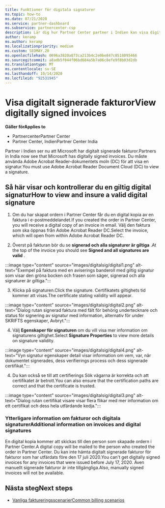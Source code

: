 ```yaml
---
title: Funktioner för digitala signaturer
ms.topic: how-to
ms.date: 07/21/2020
ms.service: partner-dashboard
ms.subservice: partnercenter-csp
description: Lär dig hur Partner Center partner i Indien kan visa digitalt signerade fakturor och ta emot digitala kopior av fakturor för beställningar som skapats i Partner Center.
author: keramp
ms.author: keramp
ms.localizationpriority: medium
ms.custom: SEOMAY.20
ms.openlocfilehash: 0696a3820a873ca213b4c2e0be847c0518095466
ms.sourcegitcommit: a8adb5f044f06bd684a5b7a06c8efe9f8b03d2db
ms.translationtype: MT
ms.contentlocale: sv-SE
ms.lasthandoff: 10/14/2020
ms.locfileid: "92531945"
---
```

# <a name="view-digitally-signed-invoices"></a><span data-ttu-id="4d9a0-103">Visa digitalt signerade fakturor</span><span class="sxs-lookup"><span data-stu-id="4d9a0-103">View digitally signed invoices</span></span>

<span data-ttu-id="4d9a0-104">**Gäller för**</span><span class="sxs-lookup"><span data-stu-id="4d9a0-104">**Applies to**</span></span>

- <span data-ttu-id="4d9a0-105">Partnercenter</span><span class="sxs-lookup"><span data-stu-id="4d9a0-105">Partner Center</span></span>
- <span data-ttu-id="4d9a0-106">Partner Center, Indien</span><span class="sxs-lookup"><span data-stu-id="4d9a0-106">Partner Center India</span></span>


<span data-ttu-id="4d9a0-107">Partner i Indien ser nu att Microsoft har digitalt signerade fakturor.</span><span class="sxs-lookup"><span data-stu-id="4d9a0-107">Partners in India now see that Microsoft has digitally signed invoices.</span></span> <span data-ttu-id="4d9a0-108">Du måste använda Adobe Acrobat Reader-dokumentets moln (DC) för att visa en signatur.</span><span class="sxs-lookup"><span data-stu-id="4d9a0-108">You must use Adobe Acrobat Reader Document Cloud (DC) to view a signature.</span></span>

## <a name="how-to-view-and-insure-a-valid-digital-signature"></a><span data-ttu-id="4d9a0-109">Så här visar och kontrollerar du en giltig digital signatur</span><span class="sxs-lookup"><span data-stu-id="4d9a0-109">How to view and insure a valid digital signature</span></span>


1. <span data-ttu-id="4d9a0-110">Om du har skapat ordern i Partner Center får du en digital kopia av en faktura i e-postmeddelandet.</span><span class="sxs-lookup"><span data-stu-id="4d9a0-110">If you created the order in Partner Center, you will receive a digital copy of an invoice in email.</span></span> <span data-ttu-id="4d9a0-111">Välj den faktura som ska öppnas från Adobe Acrobat Reader DC.</span><span class="sxs-lookup"><span data-stu-id="4d9a0-111">Select the invoice, which will open from within Adobe Acrobat Reader DC.</span></span>


2. <span data-ttu-id="4d9a0-112">Överst på fakturan bör du se **signerad och alla signaturer är giltiga** .</span><span class="sxs-lookup"><span data-stu-id="4d9a0-112">At the top of the invoice you should see **Signed and all signatures are valid** .</span></span>
 
 :::image type="content" source="images/digitalsig/digital1.png" alt-text="Exempel på faktura med en aviserings banderoll med giltig signatur som visar den gröna bocken och frasen som säger, signerad och alla signaturer är giltiga.":::

3. <span data-ttu-id="4d9a0-114">Klicka på signaturen.</span><span class="sxs-lookup"><span data-stu-id="4d9a0-114">Click the signature.</span></span> <span data-ttu-id="4d9a0-115">Certifikatets giltighets tid kommer att visas.</span><span class="sxs-lookup"><span data-stu-id="4d9a0-115">The certificate stating validity will appear.</span></span>

:::image type="content" source="images/digitalsig/digital2.png" alt-text="Dialog rutan signerad faktura med fält för behörig undertecknare och status för signering av signatur med information, alternativ för under SKRIFTS egenskaper, Avbryt."::: 

4. <span data-ttu-id="4d9a0-117">Välj **Egenskaper för signaturen** om du vill visa mer information om signaturens giltighet.</span><span class="sxs-lookup"><span data-stu-id="4d9a0-117">Select **Signature Properties** to view more details on signature validity.</span></span>

:::image type="content" source="images/digitalsig/digital4.png" alt-text="Vyn signatur egenskaper detail visar information om vem, var, när dokumentet signerades, dess verifierings process och dess signerade certifikat."::: 

4. <span data-ttu-id="4d9a0-119">Du kan också se till att certifierings Sök vägarna är korrekta och att certifikatet är betrott.</span><span class="sxs-lookup"><span data-stu-id="4d9a0-119">You can also ensure that the certification paths are correct and that the certificate is trusted.</span></span>

 :::image type="content" source="images/digitalsig/digital3.png" alt-text="Dialog rutan certifikat visare visar flera flikar med mer information om ett certifikat och dess hela utfärdande kedja.":::

### <a name="additional-information-on-invoices-and-digital-signatures"></a><span data-ttu-id="4d9a0-121">Ytterligare information om fakturor och digitala signaturer</span><span class="sxs-lookup"><span data-stu-id="4d9a0-121">Additional information on invoices and digital signatures</span></span>

<span data-ttu-id="4d9a0-122">En digital kopia kommer att skickas till den person som skapade ordern i Partner Center.</span><span class="sxs-lookup"><span data-stu-id="4d9a0-122">A digital copy will be mailed to the person who created the order in Partner Center.</span></span> <span data-ttu-id="4d9a0-123">Du kan inte hämta digitalt signerade fakturor för fakturor som har utfärdats före den 17 juli 2020.</span><span class="sxs-lookup"><span data-stu-id="4d9a0-123">You can't get digitally signed invoices for any invoices that were issued before July 17, 2020.</span></span> <span data-ttu-id="4d9a0-124">Även manuellt signerade fakturor är inte tillgängliga.</span><span class="sxs-lookup"><span data-stu-id="4d9a0-124">Also, manually signed invoices will not be available.</span></span>

## <a name="next-steps"></a><span data-ttu-id="4d9a0-125">Nästa steg</span><span class="sxs-lookup"><span data-stu-id="4d9a0-125">Next steps</span></span>

- [<span data-ttu-id="4d9a0-126">Vanliga faktureringsscenarier</span><span class="sxs-lookup"><span data-stu-id="4d9a0-126">Common billing scenarios</span></span>](common-billing-scenarios.md)